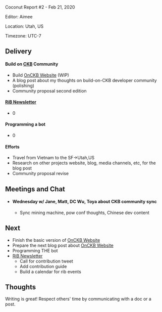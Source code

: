 Coconut Report #2 - Feb 21, 2020

Editor: Aimee

Location: Utah, US

Timezone: UTC-7


## Delivery

#### Build on [CKB][ckb-github] Community

- Build [OnCKB Website][onckb-website] (WIP)
- A blog post about my thoughts on build-on-CKB developer community (polishing)
- Community proposal second edition

#### [RiB Newsletter][rib-github]

- 0

#### Programming a bot

- 0

#### Efforts

- Travel from Vietnam to the SF->Utah,US
- Research on other projects website, blog, media channels, etc, for the blog post
- Community proposal revise

## Meetings and Chat

- #### Wednesday w/ Jane, Matt, DC Wu, Toya about CKB community sync
    - Sync mining machine, pow conf thoughts, Chinese dev content


## Next

- Finish the basic version of [OnCKB Website][onckb-website]
- Prepare the next blog post about [OnCKB Website][onckb-website]
- Programming THE bot
- [RiB Newsletter][rib-github]
    - Call for contribution tweet
    - Add contribution guide
    - Build a calendar for rib events


## Thoughts

Writing is great! Respect others' time by communicating with a doc or a post.

[ckb-github]: https://github.com/nervosnetwork/ckb
[rib-github]: https://github.com/rust-in-blockchain/Rust-in-Blockchain
[onckb-website]: https://www.onckb.com/
